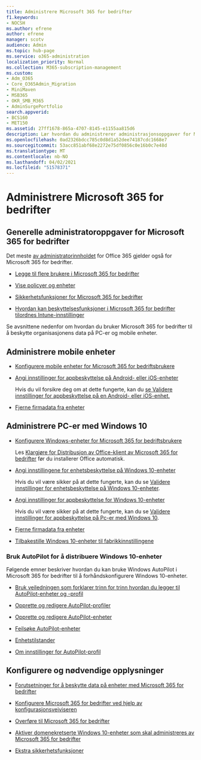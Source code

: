 ```yaml
---
title: Administrere Microsoft 365 for bedrifter
f1.keywords:
- NOCSH
ms.author: efrene
author: efrene
manager: scotv
audience: Admin
ms.topic: hub-page
ms.service: o365-administration
localization_priority: Normal
ms.collection: M365-subscription-management
ms.custom:
- Adm_O365
- Core_O365Admin_Migration
- MiniMaven
- MSB365
- OKR_SMB_M365
- AdminSurgePortfolio
search.appverid:
- BCS160
- MET150
ms.assetid: 27ff1678-865a-4707-8145-e1155aa815d6
description: Lær hvordan du administrerer administrasjonsoppgaver for Microsoft 365 for bedrifter, mobile enheter, PC-er med Windows 10 og mange slike oppgaver.
ms.openlocfilehash: 0ad2326bdcc785c0d8d1a52dee74187cdc1668e7
ms.sourcegitcommit: 53acc851abf68e2272e75df0856c0e16b0c7e48d
ms.translationtype: MT
ms.contentlocale: nb-NO
ms.lasthandoff: 04/02/2021
ms.locfileid: "51578371"
---
```

# <a name="manage-microsoft-365-for-business"></a>Administrere Microsoft 365 for bedrifter

## <a name="general-microsoft-365-for-business-admin-tasks"></a>Generelle administratoroppgaver for Microsoft 365 for bedrifter

Det meste [av administratorinnholdet](/office365/admin/admin-home) for Office 365 gjelder også for Microsoft 365 for bedrifter.

- [Legge til flere brukere i Microsoft 365 for bedrifter](../admin/add-users/add-users.md)
    
- [Vise policyer og enheter](view-policies-and-devices.md)
    
- [Sikkerhetsfunksjoner for Microsoft 365 for bedrifter](security-features.md)
    
- [Hvordan kan beskyttelsesfunksjoner i Microsoft 365 for bedrifter tilordnes Intune-innstillinger](map-protection-features-to-intune-settings.md)
    
Se avsnittene nedenfor om hvordan du bruker Microsoft 365 for bedrifter til å beskytte organisasjonens data på PC-er og mobile enheter.
  
## <a name="manage-mobile-devices"></a>Administrere mobile enheter

- [Konfigurere mobile enheter for Microsoft 365 for bedriftsbrukere](set-up-mobile-devices.md)
    
- [Angi innstillinger for appbeskyttelse på Android- eller iOS-enheter](app-protection-settings-for-android-and-ios.md)
    
    Hvis du vil forsikre deg om at dette fungerte, kan du [se Validere innstillinger for appbeskyttelse på en Android- eller iOS-enhet.](validate-settings-on-android-or-ios.md) 
    
- [Fjerne firmadata fra enheter](remove-company-data.md)
    
## <a name="manage-windows-10-pcs"></a>Administrere PC-er med Windows 10

- [Konfigurere Windows-enheter for Microsoft 365 for bedriftsbrukere](set-up-windows-devices.md)

    Les [Klargjøre for Distribusjon av Office-klient av Microsoft 365 for bedrifter](prepare-for-office-client-deployment.md) før du installerer Office automatisk. 
    
- [Angi innstillingene for enhetsbeskyttelse på Windows 10-enheter](protection-settings-for-windows-10-pcs.md)
    
    Hvis du vil være sikker på at dette fungerte, kan du se [Validere innstillinger for enhetsbeskyttelse på Windows 10-enheter](validate-settings-on-windows-10-pcs.md). 
    
- [Angi innstillinger for appbeskyttelse for Windows 10-enheter](protection-settings-for-windows-10-devices.md)
    
    Hvis du vil være sikker på at dette fungerte, kan du se [Validere innstillinger for appbeskyttelse på Pc-er med Windows 10](validate-protection-settings-on-windows-10-pcs.md). 
    
- [Fjerne firmadata fra enheter](remove-company-data.md)
    
- [Tilbakestille Windows 10-enheter til fabrikkinnstillingene](reset-devices-to-factory-settings.md)
    
### <a name="use-autopilot-to-deploy-windows-10-devices"></a>Bruk AutoPilot for å distribuere Windows 10-enheter

Følgende emner beskriver hvordan du kan bruke Windows AutoPilot i Microsoft 365 for bedrifter til å forhåndskonfigurere Windows 10-enheter.
  
- [Bruk veiledningen som forklarer trinn for trinn hvordan du legger til AutoPilot-enheter og -profil](add-autopilot-devices-and-profile.md)
    
- [Opprette og redigere AutoPilot-profiler](create-and-edit-autopilot-profiles.md)
    
- [Opprette og redigere AutoPilot-enheter](create-and-edit-autopilot-devices.md)
    
- [Feilsøke AutoPilot-enheter](troubleshoot-autopilot-errors.md)
    
- [Enhetstilstander](device-states.md)
    
- [Om innstillinger for AutoPilot-profil](autopilot-profile-settings.md)
    
## <a name="set-up-and-prerequisite-information"></a>Konfigurere og nødvendige opplysninger

- [Forutsetninger for å beskytte data på enheter med Microsoft 365 for bedrifter](pre-requisites-for-data-protection.md)
    
- [Konfigurere Microsoft 365 for bedrifter ved hjelp av konfigurasjonsveiviseren](set-up.md)
    
- [Overføre til Microsoft 365 for bedrifter](migrate-to-microsoft-365-business.md)
    
- [Aktiver domenekretserte Windows 10-enheter som skal administreres av Microsoft 365 for bedrifter](manage-windows-devices.md)
    
- [Ekstra sikkerhetsfunksjoner](security-features.md#additional-security-features)